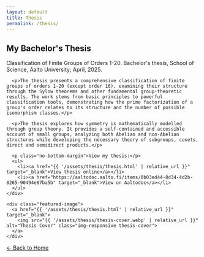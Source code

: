 ```yaml
---
layout: default
title: Thesis
permalink: /thesis/
---
```


<div class="home">
  <h2>My Bachelor's Thesis</h2>

  <section class="about-section">
    <div class="intro-text">
      <p>Classification of Finite Groups of Orders 1-20. Bachelor's thesis, School of Science, Aalto University; April, 2025.</p>
      
      <p>The thesis presents a comprehensive classification of finite groups of orders 1-20 (except order 16), examining their structure through the Sylow theorems and other fundamental group-theoretic results. The work stems from basic principles to powerful classification tools, demonstrating how the prime factorization of a group's order relates to its structure and the number of possible isomorphism classes.</p>
      
      <p>The thesis explores how symmetry is mathematically modelled through group theory. It provides a self-contained and accessible account of small groups, analyzing both Abelian and non-Abelian structures while developing the necessary theory of subgroups, cosets, direct and semidirect products.</p>
      
      <p class="no-bottom-margin">View my thesis:</p>
      <ul>
        <li><a href="{{ '/assets/thesis/thesis.html' | relative_url }}" target="_blank">View thesis online</a></li>
        <li><a href="https://aaltodoc.aalto.fi/items/0b03ed44-8d34-4d2b-8265-90494e87ba5b" target="_blank">View on Aaltodoc</a></li>
      </ul>
    </div>
    
    <div class="featured-image">
      <a href="{{ '/assets/thesis/thesis.html' | relative_url }}" target="_blank">
        <img src="{{ '/assets/thesis/thesis-cover.webp' | relative_url }}" alt="Thesis Cover" class="img-responsive thesis-cover">
      </a>
    </div>
  </section>

<a href="{{ '/' | relative_url }}" class="about-link">← Back to Home</a>

</div>
